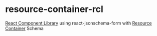 # resource-container-rcl

[React Component Library](https://forum.door43.org/t/component-libraries/396) using react-jsonschema-form with [Resource Container](https://resource-container.readthedocs.io/en/stable/structure.html) Schema
